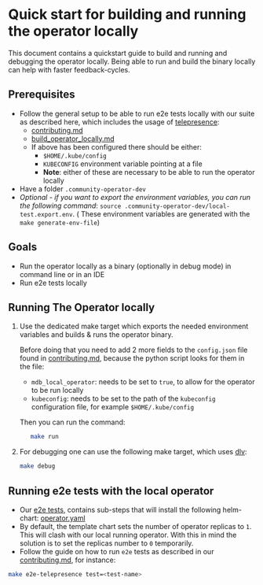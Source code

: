 # Quick start for building and running the operator locally

This document contains a quickstart guide to build and running and debugging the operator locally.
Being able to run and build the binary locally can help with faster feedback-cycles.

## Prerequisites
- Follow the general setup to be able to run e2e tests locally with our suite as described here, which includes the usage of [telepresence](https://www.getambassador.io/docs/telepresence/latest/quick-start/):
  - [contributing.md](contributing.md)
  - [build_operator_locally.md](build_operator_locally.md)
  - If above has been configured there should be either:
    - `$HOME/.kube/config`
    - `KUBECONFIG` environment variable pointing at a file
    - **Note**: either of these are necessary to be able to run the operator locally
- Have a folder `.community-operator-dev`
- *Optional - if you want to export the environment variables, you can run the following command*: `source .community-operator-dev/local-test.export.env`. ( These environment variables are generated with the `make generate-env-file`)
## Goals
- Run the operator locally as a binary (optionally in debug mode) in command line or in an IDE
- Run e2e tests locally

## Running The Operator locally
1. Use the dedicated make target which exports the needed environment variables and builds & runs the operator binary.

   Before doing that you need to add 2 more fields to the `config.json` file found in [contributing.md](contributing.md), because the python script looks for them in the file:
    - `mdb_local_operator`: needs to be set to `true`, to allow for the operator to be run locally
    - `kubeconfig`: needs to be set to the path of the `kubeconfig` configuration file, for example `$HOME/.kube/config`
  
   Then you can run the command:
  
    ```sh
       make run
    ```

2.  For debugging one can use the following make target, which uses [dlv](https://github.com/go-delve/delve):

    ```sh
    make debug
    ```

## Running e2e tests with the local operator
- Our [e2e tests](../test/e2e), contains sub-steps that will install the following helm-chart: [operator.yaml](../helm-charts/charts/community-operator/templates/operator.yaml)
- By default, the template chart sets the number of operator replicas to `1`. This will clash with our local running operator. With this in mind the solution is to set the replicas number to `0` temporarily.
- Follow the guide on how to run `e2e` tests as described in our [contributing.md](contributing.md), for instance:

```sh
make e2e-telepresence test=<test-name>
```
